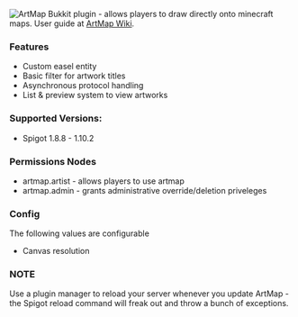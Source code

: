 ![ArtMap](http://puu.sh/kRWAF/2c81256338.jpg)
Bukkit plugin - allows players to draw directly onto minecraft maps. 
User guide at [ArtMap Wiki](https://github.com/Fupery/ArtMap/wiki).

### Features
* Custom easel entity
* Basic filter for artwork titles
* Asynchronous protocol handling
* List & preview system to view artworks

### Supported Versions:
* Spigot 1.8.8 - 1.10.2

### Permissions Nodes
* artmap.artist - allows players to use artmap
* artmap.admin - grants administrative override/deletion priveleges

### Config
The following values are configurable
* Canvas resolution

### NOTE
Use a plugin manager to reload your server whenever you update ArtMap - the Spigot reload command will freak out and throw a bunch of exceptions.
